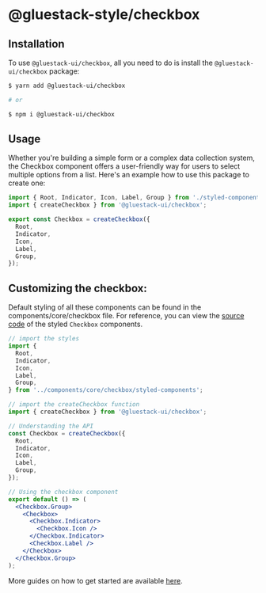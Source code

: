 # @gluestack-style/checkbox

## Installation

To use `@gluestack-ui/checkbox`, all you need to do is install the
`@gluestack-ui/checkbox` package:

```sh
$ yarn add @gluestack-ui/checkbox

# or

$ npm i @gluestack-ui/checkbox
```

## Usage

Whether you're building a simple form or a complex data collection system, the Checkbox component offers a user-friendly way for users to select multiple options from a list. Here's an example how to use this package to create one:

```jsx
import { Root, Indicator, Icon, Label, Group } from './styled-components';
import { createCheckbox } from '@gluestack-ui/checkbox';

export const Checkbox = createCheckbox({
  Root,
  Indicator,
  Icon,
  Label,
  Group,
});
```

## Customizing the checkbox:

Default styling of all these components can be found in the components/core/checkbox file. For reference, you can view the [source code](https://github.com/gluestack/gluestack-ui/blob/development/example/storybook/src/ui-components/Checkbox/index.tsx) of the styled `Checkbox` components.

```jsx
// import the styles
import {
  Root,
  Indicator,
  Icon,
  Label,
  Group,
} from '../components/core/checkbox/styled-components';

// import the createCheckbox function
import { createCheckbox } from '@gluestack-ui/checkbox';

// Understanding the API
const Checkbox = createCheckbox({
  Root,
  Indicator,
  Icon,
  Label,
  Group,
});

// Using the checkbox component
export default () => (
  <Checkbox.Group>
    <Checkbox>
      <Checkbox.Indicator>
        <Checkbox.Icon />
      </Checkbox.Indicator>
      <Checkbox.Label />
    </Checkbox>
  </Checkbox.Group>
);
```

More guides on how to get started are available
[here](https://ui.gluestack.io/docs/components/forms/checkbox).
